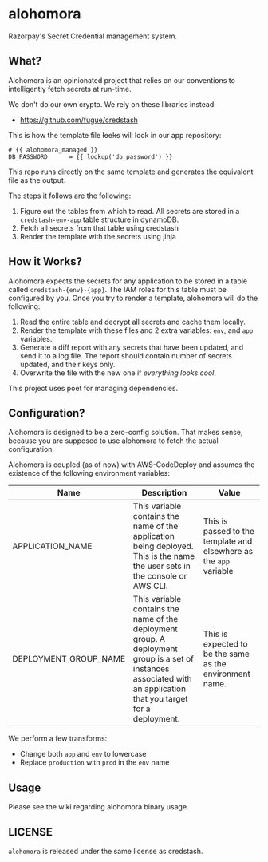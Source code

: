 # alohomora

Razorpay's Secret Credential management system.

## What?

Alohomora is an opinionated project that relies on our conventions to intelligently fetch secrets at run-time.

We don't do our own crypto. We rely on these libraries instead:

- https://github.com/fugue/credstash

This is how the template file ~~looks~~ will look in our app repository:

```j2
# {{ alohomora_managed }}
DB_PASSWORD      = {{ lookup('db_password') }}
```

This repo runs directly on the same template and generates the equivalent file as the output.

The steps it follows are the following:

1. Figure out the tables from which to read. All secrets are stored in a `credstash-env-app` table structure in dynamoDB.
1. Fetch all secrets from that table using credstash
1. Render the template with the secrets using jinja

## How it Works?

Alohomora expects the secrets for any application to be stored in a table called `credstash-{env}-{app}`. The IAM roles for this table must be configured by you. Once you try to render a template, alohomora will do the following:

1. Read the entire table and decrypt all secrets and cache them locally.
1. Render the template with these files and 2 extra variables: `env`, and `app` variables.
1. Generate a diff report with any secrets that have been updated, and send it to a log file. The report should contain number of secrets updated, and their keys only.
1. Overwrite the file with the new one if _everything looks cool_.

This project uses poet for managing dependencies.

## Configuration?

Alohomora is designed to be a zero-config solution. That makes sense, because you are supposed to use alohomora to fetch the actual configuration.

Alohomora is coupled (as of now) with AWS-CodeDeploy and assumes the existence of the
following environment variables:

|Name|Description|Value|
|----|-----------|-----|
|APPLICATION_NAME|This variable contains the name of the application being deployed. This is the name the user sets in the console or AWS CLI.|This is passed to the template and elsewhere as the `app` variable|
|DEPLOYMENT_GROUP_NAME|This variable contains the name of the deployment group. A deployment group is a set of instances associated with an application that you target for a deployment.|This is expected to be the same as the environment name.|

We perform a few transforms:

- Change both `app` and `env` to lowercase
- Replace `production` with `prod` in the `env` name

## Usage

Please see the wiki regarding alohomora binary usage.

## LICENSE

`alohomora` is released under the same license as credstash.
